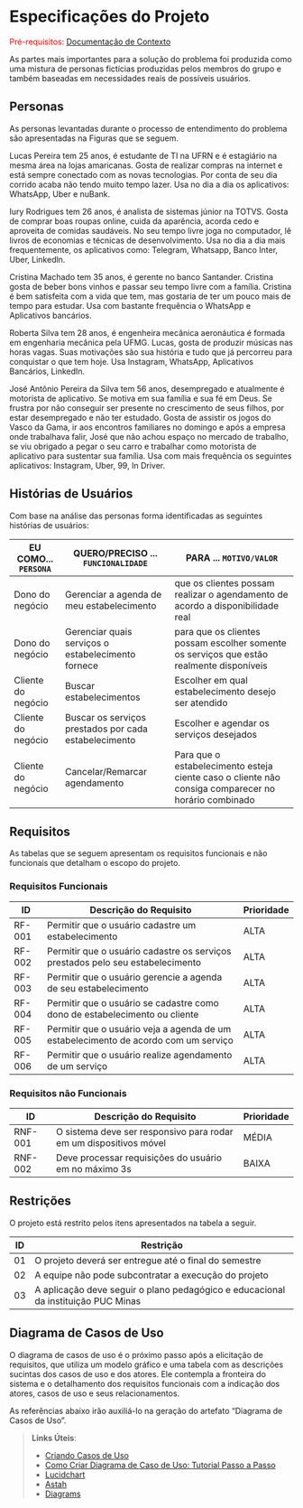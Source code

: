 # Especificações do Projeto

<span style="color:red">Pré-requisitos: <a href="1-Documentação de Contexto.md"> Documentação de Contexto</a></span>

As partes mais importantes para a solução do problema foi produzida como uma mistura de personas fictícias produzidas pelos membros do grupo e também baseadas em necessidades reais de possíveis usuários.

## Personas

As personas levantadas durante o processo de entendimento do problema são apresentadas na Figuras que se seguem.

Lucas Pereira tem 25 anos, é estudante de TI na UFRN e é estagiário na mesma área na  lojas amaricanas. Gosta de realizar compras na internet e está sempre conectado com as novas tecnologias. Por conta de seu dia corrido acaba não tendo muito tempo lazer. Usa no dia a dia os aplicativos: WhatsApp, Uber e nuBank.

Iury Rodrigues tem 26 anos, é analista de sistemas júnior na TOTVS. Gosta de comprar boas roupas online, cuida da aparência, acorda cedo e aproveita de comidas saudáveis. No seu tempo livre joga no computador, lê livros de economias e técnicas de desenvolvimento. Usa no dia a dia mais frequentemente, os aplicativos como: Telegram, Whatsapp, Banco Inter, Uber, Linkedln.

Cristina Machado tem 35 anos, é gerente no banco Santander. Cristina gosta de beber bons vinhos e passar seu tempo livre com a família. Cristina é bem satisfeita com a vida que tem, mas gostaria de ter um pouco mais de tempo para estudar. Usa com bastante frequência o WhatsApp e Aplicativos bancários.

Roberta Silva tem 28 anos, é engenheira mecânica aeronáutica é formada em engenharia mecânica pela UFMG. Lucas, gosta de produzir músicas nas horas vagas. Suas motivações são sua história e tudo que já percorreu para conquistar o que tem hoje. Usa Instagram, WhatsApp, Aplicativos Bancários, LinkedIn.

José Antônio Pereira da Silva tem 56 anos, desempregado e atualmente é motorista de aplicativo. Se motiva em sua família e sua fé em Deus. Se frustra por não conseguir ser presente no crescimento de seus filhos, por estar desempregado e não ter estudado. Gosta de assistir os jogos do Vasco da Gama, ir aos encontros familiares no domingo e após a empresa onde trabalhava falir, José que não achou espaço no mercado de trabalho, se viu obrigado a pegar o seu carro e trabalhar como motorista de aplicativo para sustentar sua família. Usa com mais frequência os seguintes aplicativos: Instagram, Uber, 99, In Driver.


## Histórias de Usuários

Com base na análise das personas forma identificadas as seguintes histórias de usuários:

|EU COMO... `PERSONA`| QUERO/PRECISO ... `FUNCIONALIDADE` |PARA ... `MOTIVO/VALOR`                 |
|--------------------|------------------------------------|----------------------------------------|
|Dono do negócio  | Gerenciar a agenda de meu estabelecimento | que os clientes possam realizar o agendamento de acordo a disponibilidade real|
|Dono do negócio  | Gerenciar quais serviços o estabelecimento fornece | para que os clientes possam escolher somente os serviços que estão realmente disponíveis |
|Cliente do negócio | Buscar estabelecimentos | Escolher em qual estabelecimento desejo ser atendido |
|Cliente do negócio | Buscar os serviços prestados por cada estabelecimento | Escolher e agendar os serviços desejados|
|Cliente do negócio | Cancelar/Remarcar agendamento | Para que o estabelecimento esteja ciente caso o cliente não consiga comparecer no horário combinado |

## Requisitos

As tabelas que se seguem apresentam os requisitos funcionais e não funcionais que detalham o escopo do projeto.

### Requisitos Funcionais

|ID    | Descrição do Requisito  | Prioridade |
|------|-----------------------------------------|----|
|RF-001| Permitir que o usuário cadastre um estabelecimento | ALTA | 
|RF-002| Permitir que o usuário cadastre os serviços prestados pelo seu estabelecimento | ALTA | 
|RF-003| Permitir que o usuário gerencie a agenda de seu estabelecimento | ALTA |
|RF-004| Permitir que o usuário se cadastre como dono de estabelecimento ou cliente | ALTA | 
|RF-005| Permitir que o usuário veja a agenda de um estabelecimento de acordo com um serviço | ALTA | 
|RF-006| Permitir que o usuário realize agendamento de um serviço | ALTA | 


### Requisitos não Funcionais

|ID     | Descrição do Requisito  |Prioridade |
|-------|-------------------------|----|
|RNF-001| O sistema deve ser responsivo para rodar em um dispositivos móvel | MÉDIA | 
|RNF-002| Deve processar requisições do usuário em no máximo 3s |  BAIXA | 

## Restrições

O projeto está restrito pelos itens apresentados na tabela a seguir.

|ID| Restrição                                             |
|--|-------------------------------------------------------|
|01| O projeto deverá ser entregue até o final do semestre |
|02| A equipe não pode subcontratar a execução do projeto  |
|03| A aplicação deve seguir o plano pedagógico e educacional da instituição PUC Minas |




## Diagrama de Casos de Uso

O diagrama de casos de uso é o próximo passo após a elicitação de requisitos, que utiliza um modelo gráfico e uma tabela com as descrições sucintas dos casos de uso e dos atores. Ele contempla a fronteira do sistema e o detalhamento dos requisitos funcionais com a indicação dos atores, casos de uso e seus relacionamentos. 

As referências abaixo irão auxiliá-lo na geração do artefato “Diagrama de Casos de Uso”.

> **Links Úteis**:
> - [Criando Casos de Uso](https://www.ibm.com/docs/pt-br/elm/6.0?topic=requirements-creating-use-cases)
> - [Como Criar Diagrama de Caso de Uso: Tutorial Passo a Passo](https://gitmind.com/pt/fazer-diagrama-de-caso-uso.html/)
> - [Lucidchart](https://www.lucidchart.com/)
> - [Astah](https://astah.net/)
> - [Diagrams](https://app.diagrams.net/)
